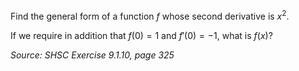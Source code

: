 Find the general form of a function $f$ whose second derivative is $x^2$.

If we require in addition that $f(0) = 1$ and $f'(0) = -1$, what is $f(x)$?

*Source: SHSC Exercise 9.1.10, page 325*
